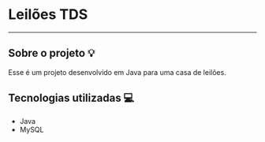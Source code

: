 # Leilões TDS
-----
## Sobre o projeto 💡
Esse é um projeto desenvolvido em Java para uma casa de leilões.

## Tecnologias utilizadas 💻
- Java
- MySQL

